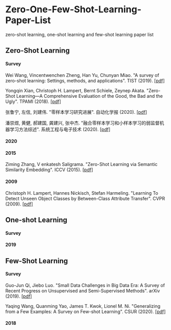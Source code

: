 # Zero-One-Few-Shot-Learning-Paper-List
zero-shot learning, one-shot learning and few-shot learning paper list

## Zero-Shot Learning
#### Survey
Wei Wang, Vincentwenchen Zheng, Han Yu, Chunyan Miao. "A survey of zero-shot learning: Settings, methods, and applications". TIST (2019).  [[pdf]](http://www.ntulily.org/wp-content/uploads/journal/A_Survey_of_Zero-Shot_Learning_Settings_Methods_and_Applications_accepted.pdf) 

Yongqin Xian, Christoph H. Lampert, Bernt Schiele, Zeynep Akata. "Zero-Shot Learning—A Comprehensive Evaluation of the Good, the Bad and the Ugly". TPAMI (2018). [[pdf]](https://ieeexplore.ieee.org/abstract/document/8413121/) 

张鲁宁, 左信, 刘建伟. "零样本学习研究进展". 自动化学报 (2020). [[pdf]](http://www.aas.net.cn/fileZDHXB/journal/article/zdhxb/2020/1/PDF/zdhxb-46-1-1.pdf) 

潘崇煜, 黄健, 郝建国, 龚建兴, 张中杰. "融合零样本学习和小样本学习的弱监督机器学习方法综述". 系统工程与电子技术 (2020). [[pdf]](https://kns.cnki.net/KCMS/detail/11.2422.tn.20200318.1046.030.html)
#### 2020

#### 2015
Ziming Zhang, V enkatesh Saligrama. "Zero-Shot Learning via Semantic Similarity Embedding". ICCV (2015). [[pdf]](https://www.cv-foundation.org/openaccess/content_iccv_2015/papers/Zhang_Zero-Shot_Learning_via_ICCV_2015_paper.pdf)

#### 2009
Christoph H. Lampert, Hannes Nickisch, Stefan Harmeling. "Learning To Detect Unseen Object Classes by Between-Class Attribute Transfer". CVPR (2009). [[pdf]](http://citeseerx.ist.psu.edu/viewdoc/download?doi=10.1.1.165.9750&rep=rep1&type=pdf)

## One-shot Learning
#### Survey
#### 2019

## Few-Shot Learning
#### Survey
Guo-Jun Qi, Jiebo Luo. "Small Data Challenges in Big Data Era: A Survey of Recent Progress on Unsupervised and Semi-Supervised Methods". arXiv (2019). [[pdf]](https://arxiv.org/pdf/1903.11260.pdf)

Yaqing Wang,  Quanming Yao, James T. Kwok, Lionel M. Ni. "Generalizing from a Few Examples: A Survey on Few-shot Learning". CSUR (2020). [[pdf]](https://dl.acm.org/doi/abs/10.1145/3386252)
#### 2018


